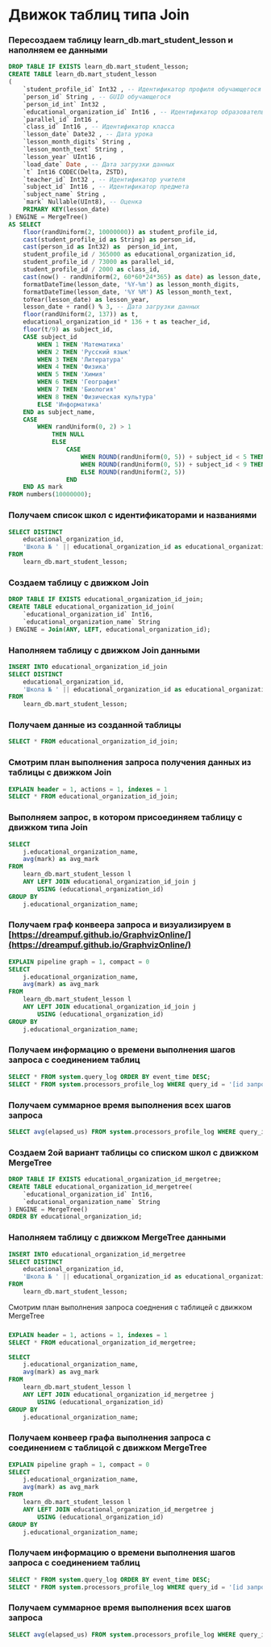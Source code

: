 # Движок таблиц типа Join

### Пересоздаем таблицу learn_db.mart_student_lesson и наполняем ее данными
```sql
DROP TABLE IF EXISTS learn_db.mart_student_lesson; 
CREATE TABLE learn_db.mart_student_lesson
(
	`student_profile_id` Int32 , -- Идентификатор профиля обучающегося
	`person_id` String , -- GUID обучающегося
	`person_id_int` Int32 ,
	`educational_organization_id` Int16 , -- Идентификатор образовательной организации
	`parallel_id` Int16 ,
	`class_id` Int16 , -- Идентификатор класса
	`lesson_date` Date32 , -- Дата урока
	`lesson_month_digits` String ,
	`lesson_month_text` String ,
	`lesson_year` UInt16 ,
	`load_date` Date , -- Дата загрузки данных
	`t` Int16 CODEC(Delta, ZSTD),
	`teacher_id` Int32 , -- Идентификатор учителя
	`subject_id` Int16 , -- Идентификатор предмета
	`subject_name` String ,
	`mark` Nullable(UInt8), -- Оценка
	PRIMARY KEY(lesson_date)
) ENGINE = MergeTree()
AS SELECT
	floor(randUniform(2, 10000000)) as student_profile_id,
	cast(student_profile_id as String) as person_id,
	cast(person_id as Int32) as  person_id_int,
    student_profile_id / 365000 as educational_organization_id,
    student_profile_id / 73000 as parallel_id,
    student_profile_id / 2000 as class_id,
    cast(now() - randUniform(2, 60*60*24*365) as date) as lesson_date, -- Дата урока
    formatDateTime(lesson_date, '%Y-%m') as lesson_month_digits,
    formatDateTime(lesson_date, '%Y %M') AS lesson_month_text,
    toYear(lesson_date) as lesson_year, 
    lesson_date + rand() % 3, -- Дата загрузки данных
    floor(randUniform(2, 137)) as t,
    educational_organization_id * 136 + t as teacher_id,
    floor(t/9) as subject_id,
    CASE subject_id
    	WHEN 1 THEN 'Математика'
    	WHEN 2 THEN 'Русский язык'
    	WHEN 3 THEN 'Литература'
    	WHEN 4 THEN 'Физика'
    	WHEN 5 THEN 'Химия'
    	WHEN 6 THEN 'География'
    	WHEN 7 THEN 'Биология'
    	WHEN 8 THEN 'Физическая культура'
    	ELSE 'Информатика'
    END as subject_name,
    CASE 
    	WHEN randUniform(0, 2) > 1
    		THEN NULL
    		ELSE 
    			CASE
	    			WHEN ROUND(randUniform(0, 5)) + subject_id < 5 THEN ROUND(randUniform(4, 5))
	    			WHEN ROUND(randUniform(0, 5)) + subject_id < 9 THEN ROUND(randUniform(3, 5))
	    			ELSE ROUND(randUniform(2, 5))
    			END				
    END AS mark
FROM numbers(10000000);
```

### Получаем список школ с идентификаторами и названиями
```sql
SELECT DISTINCT
	educational_organization_id,
	'Школа № ' || educational_organization_id as educational_organization_name
FROM	
	learn_db.mart_student_lesson;
```

### Создаем таблицу с движком Join
```sql
DROP TABLE IF EXISTS educational_organization_id_join;
CREATE TABLE educational_organization_id_join(
	`educational_organization_id` Int16, 
	`educational_organization_name` String
) ENGINE = Join(ANY, LEFT, educational_organization_id);
```

### Наполняем таблицу с движком Join данными
```sql
INSERT INTO educational_organization_id_join
SELECT DISTINCT
	educational_organization_id,
	'Школа № ' || educational_organization_id as educational_organization_name
FROM	
	learn_db.mart_student_lesson;
```

### Получаем данные из созданной таблицы
```sql
SELECT * FROM educational_organization_id_join;
```

### Смотрим план выполнения запроса получения данных из таблицы с движком Join
```sql
EXPLAIN header = 1, actions = 1, indexes = 1
SELECT * FROM educational_organization_id_join;
```

### Выполняем запрос, в котором присоединяем таблицу с движком типа Join
```sql
SELECT 
	j.educational_organization_name,
	avg(mark) as avg_mark
FROM
	learn_db.mart_student_lesson l
	ANY LEFT JOIN educational_organization_id_join j
		USING (educational_organization_id)
GROUP BY 
	j.educational_organization_name;
```

### Получаем граф конвеера запроса и визуализируем в [https://dreampuf.github.io/GraphvizOnline/](https://dreampuf.github.io/GraphvizOnline/)
```sql
EXPLAIN pipeline graph = 1, compact = 0 
SELECT 
	j.educational_organization_name,
	avg(mark) as avg_mark
FROM
	learn_db.mart_student_lesson l
	ANY LEFT JOIN educational_organization_id_join j
		USING (educational_organization_id)
GROUP BY 
	j.educational_organization_name;
```

### Получаем информацию о времени выполнения шагов запроса с соединением таблиц
```sql
SELECT * FROM system.query_log ORDER BY event_time DESC;
SELECT * FROM system.processors_profile_log WHERE query_id = '[id запроса]' order by processor_uniq_id;
```

### Получаем суммарное время выполнения всех шагов запроса
```sql
SELECT avg(elapsed_us) FROM system.processors_profile_log WHERE query_id = '[id запроса]' AND processor_uniq_id LIKE 'JoiningTransform_%';
```

### Создаем 2ой вариант таблицы со списком школ с движком MergeTree
```sql
DROP TABLE IF EXISTS educational_organization_id_mergetree;
CREATE TABLE educational_organization_id_mergetree(
	`educational_organization_id` Int16, 
	`educational_organization_name` String
) ENGINE = MergeTree()
ORDER BY educational_organization_id;
```

### Наполняем таблицу с движком MergeTree данными
```sql
INSERT INTO educational_organization_id_mergetree
SELECT DISTINCT
	educational_organization_id,
	'Школа № ' || educational_organization_id as educational_organization_name
FROM	
	learn_db.mart_student_lesson;
```

Смотрим план выполнения запроса соеднения с таблицей с движком MergeTree
###
```sql
EXPLAIN header = 1, actions = 1, indexes = 1
SELECT * FROM educational_organization_id_mergetree;

SELECT 
	j.educational_organization_name,
	avg(mark) as avg_mark
FROM
	learn_db.mart_student_lesson l
	ANY LEFT JOIN educational_organization_id_mergetree j
		USING (educational_organization_id)
GROUP BY 
	j.educational_organization_name;
```

### Получаем конвеер графа выполнения запроса с соединением с таблицой с движком MergeTree 
```sql
EXPLAIN pipeline graph = 1, compact = 0
SELECT 
	j.educational_organization_name,
	avg(mark) as avg_mark
FROM
	learn_db.mart_student_lesson l
	ANY LEFT JOIN educational_organization_id_mergetree j
		USING (educational_organization_id)
GROUP BY 
	j.educational_organization_name;
```

### Получаем информацию о времени выполнения шагов запроса с соединением таблиц
```sql
SELECT * FROM system.query_log ORDER BY event_time DESC;
SELECT * FROM system.processors_profile_log WHERE query_id = '[id запроса]' order by processor_uniq_id;
```

### Получаем суммарное время выполнения всех шагов запроса
```sql
SELECT avg(elapsed_us) FROM system.processors_profile_log WHERE query_id = '[id запроса]' AND processor_uniq_id LIKE 'JoiningTransform_%';
```
